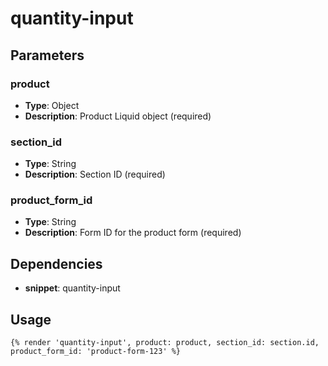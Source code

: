 # quantity-input



## Parameters


### product
- **Type**: Object
- **Description**: Product Liquid object (required)

### section_id
- **Type**: String
- **Description**: Section ID (required)

### product_form_id
- **Type**: String
- **Description**: Form ID for the product form (required)


## Dependencies


- **snippet**: quantity-input


## Usage


```liquid
{% render 'quantity-input', product: product, section_id: section.id, product_form_id: 'product-form-123' %}
```



